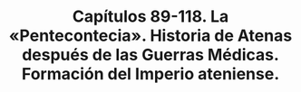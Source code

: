 ---
title: "8. Capítulos 89-118. La «Pentecontecia». Historia de Atenas después de las Guerras Médicas. Formación del Imperio ateniense."
weight: 8
---